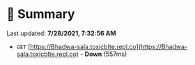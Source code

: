 # 📖 Summary
Last updated: **7/28/2021, 7:32:56 AM**

- `GET` [https://Bhadwa-sala.toxicblte.repl.co](https://Bhadwa-sala.toxicblte.repl.co) - **Down** (557ms)
